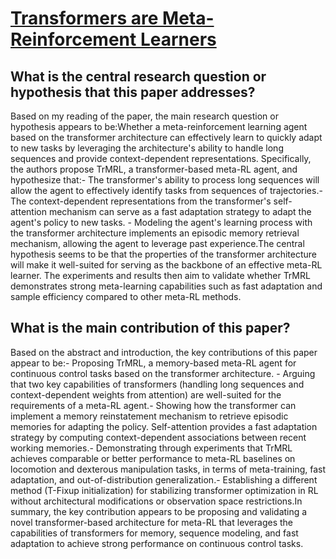 # [Transformers are Meta-Reinforcement Learners](https://arxiv.org/abs/2206.06614v1)

## What is the central research question or hypothesis that this paper addresses?

Based on my reading of the paper, the main research question or hypothesis appears to be:Whether a meta-reinforcement learning agent based on the transformer architecture can effectively learn to quickly adapt to new tasks by leveraging the architecture's ability to handle long sequences and provide context-dependent representations. Specifically, the authors propose TrMRL, a transformer-based meta-RL agent, and hypothesize that:- The transformer's ability to process long sequences will allow the agent to effectively identify tasks from sequences of trajectories.- The context-dependent representations from the transformer's self-attention mechanism can serve as a fast adaptation strategy to adapt the agent's policy to new tasks. - Modeling the agent's learning process with the transformer architecture implements an episodic memory retrieval mechanism, allowing the agent to leverage past experience.The central hypothesis seems to be that the properties of the transformer architecture will make it well-suited for serving as the backbone of an effective meta-RL learner. The experiments and results then aim to validate whether TrMRL demonstrates strong meta-learning capabilities such as fast adaptation and sample efficiency compared to other meta-RL methods.


## What is the main contribution of this paper?

Based on the abstract and introduction, the key contributions of this paper appear to be:- Proposing TrMRL, a memory-based meta-RL agent for continuous control tasks based on the transformer architecture. - Arguing that two key capabilities of transformers (handling long sequences and context-dependent weights from attention) are well-suited for the requirements of a meta-RL agent.- Showing how the transformer can implement a memory reinstatement mechanism to retrieve episodic memories for adapting the policy. Self-attention provides a fast adaptation strategy by computing context-dependent associations between recent working memories.- Demonstrating through experiments that TrMRL achieves comparable or better performance to meta-RL baselines on locomotion and dexterous manipulation tasks, in terms of meta-training, fast adaptation, and out-of-distribution generalization.- Establishing a different method (T-Fixup initialization) for stabilizing transformer optimization in RL without architectural modifications or observation space restrictions.In summary, the key contribution appears to be proposing and validating a novel transformer-based architecture for meta-RL that leverages the capabilities of transformers for memory, sequence modeling, and fast adaptation to achieve strong performance on continuous control tasks.
